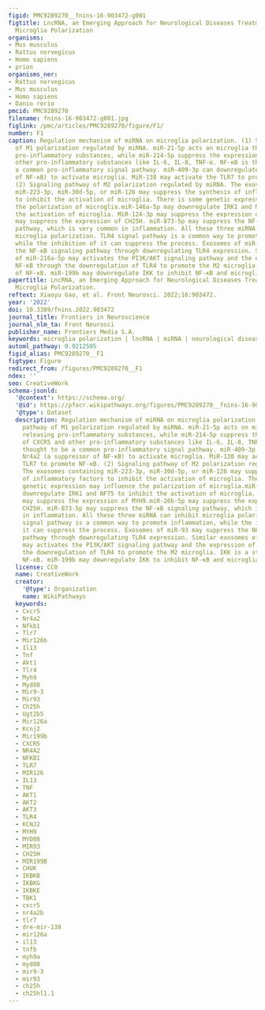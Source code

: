 ```yaml
---
figid: PMC9289270__fnins-16-903472-g001
figtitle: LncRNA, an Emerging Approach for Neurological Diseases Treatment by Regulating
  Microglia Polarization
organisms:
- Mus musculus
- Rattus norvegicus
- Homo sapiens
- prion
organisms_ner:
- Rattus norvegicus
- Mus musculus
- Homo sapiens
- Danio rerio
pmcid: PMC9289270
filename: fnins-16-903472-g001.jpg
figlink: /pmc/articles/PMC9289270/figure/F1/
number: F1
caption: Regulation mechanism of miRNA on microglia polarization. (1) Signaling pathway
  of M1 polarization regulated by miRNA. miR-21-5p acts on microglia through releasing
  pro-inflammatory substances, while miR-214-5p suppress the expression of CXCR5 and
  other pro-inflammatory substances like IL-6, IL-8, TNF-α. NF-κB is thought to be
  a common pro-inflammatory signal pathway. miR-409-3p can downregulate Nr4a2 (a suppressor
  of NF-κB) to activate microglia. MiR-138 may activate the TLR7 to promote NF-κB.
  (2) Signaling pathway of M2 polarization regulated by miRNA. The exosomes containing
  miR-223-3p, miR-30d-5p, or miR-126 may suppress the synthesis of inflammatory factors
  to inhibit the activation of microglia. There is some genetic expression may influence
  the polarization of microglia.miR-146a-5p may downregulate IRK1 and NFT5 to inhibit
  the activation of microglia. MiR-124-3p may suppress the expression of MYH9.miR-26b-5p
  may suppress the expression of CH25H. miR-873-5p may suppress the NF-κB signaling
  pathway, which is very common in inflammation. All these three miRNA can inhibit
  microglia polarization. TLR4 signal pathway is a common way to promote inflammation,
  while the inhibition of it can suppress the process. Exosomes of miR-93 may suppress
  the NF-κB signaling pathway through downregulating TLR4 expression. Similar exosomes
  of miR-216a-5p may activates the PI3K/AKT signaling pathway and the expression of
  NF-κB through the downregulation of TLR4 to promote the M2 microglia. IKK is a stimulators
  of NF-κB. miR-199b may downregulate IKK to inhibit NF-κB and microglia activation.
papertitle: LncRNA, an Emerging Approach for Neurological Diseases Treatment by Regulating
  Microglia Polarization.
reftext: Xiaoyu Gao, et al. Front Neurosci. 2022;16:903472.
year: '2022'
doi: 10.3389/fnins.2022.903472
journal_title: Frontiers in Neuroscience
journal_nlm_ta: Front Neurosci
publisher_name: Frontiers Media S.A.
keywords: microglia polarization | lncRNA | miRNA | neurological diseases | neuroinflammation
automl_pathway: 0.9212505
figid_alias: PMC9289270__F1
figtype: Figure
redirect_from: /figures/PMC9289270__F1
ndex: ''
seo: CreativeWork
schema-jsonld:
  '@context': https://schema.org/
  '@id': https://pfocr.wikipathways.org/figures/PMC9289270__fnins-16-903472-g001.html
  '@type': Dataset
  description: Regulation mechanism of miRNA on microglia polarization. (1) Signaling
    pathway of M1 polarization regulated by miRNA. miR-21-5p acts on microglia through
    releasing pro-inflammatory substances, while miR-214-5p suppress the expression
    of CXCR5 and other pro-inflammatory substances like IL-6, IL-8, TNF-α. NF-κB is
    thought to be a common pro-inflammatory signal pathway. miR-409-3p can downregulate
    Nr4a2 (a suppressor of NF-κB) to activate microglia. MiR-138 may activate the
    TLR7 to promote NF-κB. (2) Signaling pathway of M2 polarization regulated by miRNA.
    The exosomes containing miR-223-3p, miR-30d-5p, or miR-126 may suppress the synthesis
    of inflammatory factors to inhibit the activation of microglia. There is some
    genetic expression may influence the polarization of microglia.miR-146a-5p may
    downregulate IRK1 and NFT5 to inhibit the activation of microglia. MiR-124-3p
    may suppress the expression of MYH9.miR-26b-5p may suppress the expression of
    CH25H. miR-873-5p may suppress the NF-κB signaling pathway, which is very common
    in inflammation. All these three miRNA can inhibit microglia polarization. TLR4
    signal pathway is a common way to promote inflammation, while the inhibition of
    it can suppress the process. Exosomes of miR-93 may suppress the NF-κB signaling
    pathway through downregulating TLR4 expression. Similar exosomes of miR-216a-5p
    may activates the PI3K/AKT signaling pathway and the expression of NF-κB through
    the downregulation of TLR4 to promote the M2 microglia. IKK is a stimulators of
    NF-κB. miR-199b may downregulate IKK to inhibit NF-κB and microglia activation.
  license: CC0
  name: CreativeWork
  creator:
    '@type': Organization
    name: WikiPathways
  keywords:
  - Cxcr5
  - Nr4a2
  - Nfkb1
  - Tlr7
  - Mir126b
  - Il13
  - Tnf
  - Akt1
  - Tlr4
  - Myh9
  - Myd88
  - Mir9-3
  - Mir93
  - Ch25h
  - Ugt2b5
  - Mir126a
  - Kcnj2
  - Mir199b
  - CXCR5
  - NR4A2
  - NFKB1
  - TLR7
  - MIR126
  - IL13
  - TNF
  - AKT1
  - AKT2
  - AKT3
  - TLR4
  - KCNJ2
  - MYH9
  - MYD88
  - MIR93
  - CH25H
  - MIR199B
  - CHUK
  - IKBKB
  - IKBKG
  - IKBKE
  - TBK1
  - cxcr5
  - nr4a2b
  - tlr7
  - dre-mir-138
  - mir126a
  - il13
  - tnfb
  - myh9a
  - myd88
  - mir9-3
  - mir93
  - ch25h
  - ch25hl1.1
---
```

